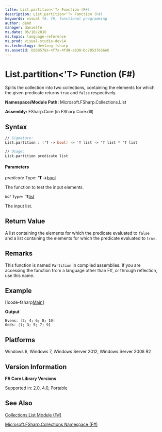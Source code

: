 ```yaml
---
title: List.partition<'T> Function (F#)
description: List.partition<'T> Function (F#)
keywords: visual f#, f#, functional programming
author: dend
manager: danielfe
ms.date: 05/16/2016
ms.topic: language-reference
ms.prod: visual-studio-dev14
ms.technology: devlang-fsharp
ms.assetid: b568578a-4f7a-4fd0-a830-bc78537666e0 
---
```


# List.partition<'T> Function (F#)

Splits the collection into two collections, containing the elements for which the given predicate returns `true` and `false` respectively.

**Namespace/Module Path:** Microsoft.FSharp.Collections.List

**Assembly:** FSharp.Core (in FSharp.Core.dll)


## Syntax

```fsharp
// Signature:
List.partition : ('T -> bool) -> 'T list -> 'T list * 'T list

// Usage:
List.partition predicate list
```

#### Parameters
*predicate*
Type: **'T -&gt;**[bool](https://msdn.microsoft.com/library/89c0cf9c-49ce-4207-a3be-555851a67dd5)


The function to test the input elements.


*list*
Type: **'T**[list](https://msdn.microsoft.com/library/c627b668-477b-4409-91ed-06d7f1b3e4a7)


The input list.

## Return Value

A list containing the elements for which the predicate evaluated to `false` and a list containing the elements for which the predicate evaluated to `true`.

## Remarks
This function is named `Partition` in compiled assemblies. If you are accessing the function from a language other than F#, or through reflection, use this name.

## Example

[!code-fsharp[Main](snippets/fslists/snippet50.fs)]

**Output**

```
Evens: [2; 4; 6; 8; 10]
Odds: [1; 3; 5; 7; 9]
```

## Platforms
Windows 8, Windows 7, Windows Server 2012, Windows Server 2008 R2


## Version Information
**F# Core Library Versions**

Supported in: 2.0, 4.0, Portable

## See Also
[Collections.List Module &#40;F&#35;&#41;](Collections.List-Module-%5BFSharp%5D.md)

[Microsoft.FSharp.Collections Namespace &#40;F&#35;&#41;](Microsoft.FSharp.Collections-Namespace-%5BFSharp%5D.md)